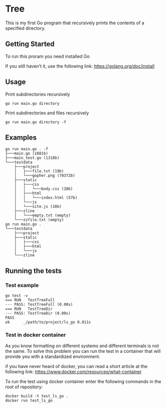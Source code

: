 # Tree

This is my first Go program that recursively prints the contents of a specified directory.


## Getting Started

To run this proram you need installed Go

If you still haven’t it, use the following link: 
https://golang.org/doc/install

## Usage
Print subdirectories recursively
```
go run main.go directory 
```
Print subdirectories and files recursively
```
go run main.go directory -f
```

## Examples
```
go run main.go . -f
├───main.go (1881b)
├───main_test.go (1318b)
└───testdata
    ├───project
    │   ├───file.txt (19b)
    │   └───gopher.png (70372b)
    ├───static
    │   ├───css
    │   │   └───body.css (28b)
    │   ├───html
    │   │   └───index.html (57b)
    │   └───js
    │   └───site.js (10b)
    ├───zline
    │   └───empty.txt (empty)
    └───zzfile.txt (empty)
go run main.go .
└───testdata
    ├───project
    ├───static
    │   ├───css
    │   ├───html
    │   └───js
    └───zline
  ```
  
  ## Running the tests
  
  ### Test example
  
  ```
go test -v
=== RUN   TestTreeFull
--- PASS: TestTreeFull (0.00s)
=== RUN   TestTreeDir
--- PASS: TestTreeDir (0.00s)
PASS
ok  	_/path/to/project/ls_go	0.011s
```

### Test in docker container

As you know formatting on different systems and different terminals is not the same.
To solve this problem you can run the test in a container that will provide you with a standardized environment.

if you have never heard of docker, you can read a short article at the following link:
https://www.docker.com/resources/what-container

To run the test using docker container enter the following commands in the root of repository:
```
docker build -t test_ls_go .
docker run test_ls_go
```
